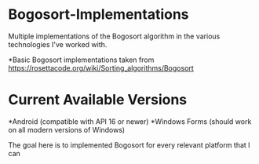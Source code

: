 # Bogosort-Implementations
Multiple implementations of the Bogosort algorithm in the various technologies I've worked with.

*Basic Bogosort implementations taken from https://rosettacode.org/wiki/Sorting_algorithms/Bogosort

# Current Available Versions
*Android (compatible with API 16 or newer)
*Windows Forms (should work on all modern versions of Windows)

The goal here is to implemented Bogosort for every relevant platform that I can
